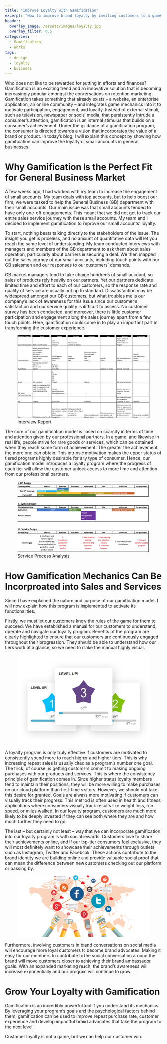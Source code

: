 ```yaml
---
title: "Improve Loyalty with Gamification"
excerpt: "How to improve brand loyalty by inviting customers to a game?"
header:
  overlay_image: /assets/images/loyalty.jpg
  overlay_filter: 0.5
categories:
  - Gamification
  - Works
tags:
  - design
  - loyalty
  - business
---
```


Who does not like to be rewarded for putting in efforts and finances? Gamification is an exciting trend and an innovative solution that is becoming increasingly popular amongst the conversations on retention marketing. Gamification takes something that already exists – a website, an enterprise application, an online community – and integrates game mechanics into it to motivate participation, engagement, and loyalty. Instead of external stimuli, such as television, newspaper or social media, that persistently intrude a consumer’s attention, gamification is an internal stimulus that builds on a consumer’s achievement. Under the guidance of a gamification program, the consumer is directed towards a vision that incorporates the value of a brand or product. In today’s blog, I will explain this concept by showing how gamification can improve the loyalty of small accounts in general businesses.

# Why Gamification Is the Perfect Fit for General Business Market 

A few weeks ago, I had worked with my team to increase the engagement of small accounts. My team deals with top accounts, but to help boost our firm, we were tasked to help the General Business (GB) department with their small accounts. Our main issue was that small accounts tended to have only one-off engagements. This meant that we did not get to track our entire sales service journey with these small accounts. My team and I decided to implement gamification to improve our small accounts’ loyalty. 

To start, nothing beats talking directly to the stakeholders of the issue. The insight you get is priceless, and no amount of quantitative data will let you reach the same level of understanding. My team conducted interviews with managers and members of the GB department to ask them about sales operation, particularly about barriers in securing a deal. We then mapped out the sales journey of our small accounts, including touch points with our GB salesmen and our responses to our customers’ demands.

GB market managers tend to take charge hundreds of small account, so sales of products rely heavily on our partners. Yet our partners dedicate limited time and effort to each of our customers, so the response rate and quality of service are usually not up to standard. Dissatisfaction may be widespread amongst our GB customers, but what troubles me is our company’s lack of awareness for this issue since our customer’s satisfaction and our service quality is difficult to assess. No customer survey has been conducted, and moreover, there is little customer participation and engagement along the sales journey apart from a few touch points. Here, gamification could come in to play an important part in transforming the customer experience.

<figure>
	<a href="/assets/loyalty-interview-report.png"><img src="/assets/images/loyalty-interview-report.png"></a>
	<figcaption>Interview Report</figcaption>
</figure>

The core of our gamification model is based on scarcity in terms of time and attention given by our professional partners. In a game, and likewise in real life, people strive for rare goods or services, which can be obtained when they reach some form of achievement. The greater the achievement, the more one can obtain. This intrinsic motivation makes the upper status of tiered programs highly desirable for any type of consumer. Hence, our gamification model introduces a loyalty program where the progress of each tier will allow the customer unlock access to more time and attention from our professional partners.

<figure>
	<a href="/assets/images/service-process-analysis.png"><img src="/assets/images/service-process-analysis.png"></a>
	<figcaption>Service Process Analysis</figcaption>
</figure>

# How Gamification Mechanics Can Be Incorproated into Sales and Services

Since I have explained the nature and purpose of our gamification model, I will now explain how this program is implemented to activate its functionalities. 

Firstly, we must let our customers know the rules of the game for them to succeed. We have established a manual for our customers to understand, operate and navigate our loyalty program. Benefits of the program are clearly highlighted to ensure that our customers are continuously engaged throughout their progression. They should be able to understand how our tiers work at a glance, so we need to make the manual highly visual.

<figure>
	<a href="/assets/images/engage-learners.jpg"><img src="/assets/images/engage-learners.jpg"></a>
</figure>

A loyalty program is only truly effective if customers are motivated to consistently spend more to reach higher and higher tiers. This is why increasing repeat sales is usually cited as a program’s number one goal.  The trick, of course, is getting customers commit to making ongoing purchases with our products and services. This is where the consistency principle of gamification comes in. Since higher status loyalty members tend to maintain their positions, they will be more willing to make purchases on our cloud platform than first-time visitors. However, we should not take this desire for granted. Goals are always more motivating if customers can visually track their progress. This method is often used in health and fitness applications where consumers visually track results like weight loss, run speed, or miles walked. In our loyalty program, customers are much more likely to be deeply invested if they can see both where they are and how much further they need to go.

The last – but certainly not least – way that we can incorporate gamification into our loyalty program is with social rewards. Customers love to share their achievements online, and if our top-tier consumers feel exclusive, they will most definitely want to showcase their achievements through outlets such as Instagram, Twitter and Facebook. These actions contribute to the brand identity we are building online and provide valuable social proof that can mean the difference between new customers checking out our platform or passing by.

<figure>
	<a href="/assets/images/social-media-network.png"><img src="/assets/images/social-media-network.png"></a>
</figure>

Furthermore, involving customers in brand conversations on social media will encourage more loyal customers to become brand advocates. Making it easy for our members to contribute to the social conversation around the brand will move customers closer to achieving their brand ambassador goals. With an expanded marketing reach, the brand’s awareness will increase exponentially and our program will continue to grow.

# Grow Your Loyalty with Gamification

Gamification is an incredibly powerful tool if you understand its mechanics. By leveraging your program’s goals and the psychological factors behind them, gamification can be used to improve repeat purchase rate, customer experience and develop impactful brand advocates that take the program to the next level. 

Customer loyalty is not a game, but we can help our customer win.